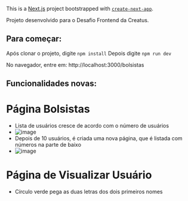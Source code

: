 This is a [Next.js](https://nextjs.org/) project bootstrapped with [`create-next-app`](https://github.com/vercel/next.js/tree/canary/packages/create-next-app).

Projeto desenvolvido para o Desafio Frontend da Creatus.

## Para começar:

Após clonar o projeto, digite ```npm install```
Depois digite ```npm run dev```

No navegador, entre em: http://localhost:3000/bolsistas

## Funcionalidades novas: 
# Página Bolsistas
- Lista de usuários cresce de acordo com o número de usuários
- ![image](https://github.com/user-attachments/assets/e4f5bb77-838f-4eb0-8e65-9fc384bc5a33)
- Depois de 10 usuários, é criada uma nova página, que é listada com números na parte de baixo
- ![image](https://github.com/user-attachments/assets/8e4ed5ba-7e14-44fe-9077-b9d00541cc81)



# Página de Visualizar Usuário
- Círculo verde pega as duas letras dos dois primeiros nomes


